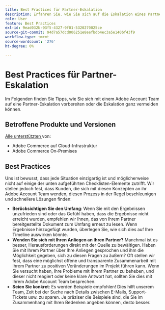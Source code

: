 ```yaml
---
title: Best Practices für Partner-Eskalation
description: Erfahren Sie, wie Sie sich auf die Eskalation eines Partnerproblems mit einem Adobe Adobe-Accountteam vorbereiten oder eine Eskalation vermeiden können.
role: User
feature: Best Practices
exl-id: 9ead032b-93f5-4327-9f01-5320270025ce
source-git-commit: 94d7a57dcd006251e8eefbdb4ec3a5e140bf43f9
workflow-type: tm+mt
source-wordcount: '276'
ht-degree: 0%

---
```


# Best Practices für Partner-Eskalation

Im Folgenden finden Sie Tipps, wie Sie sich mit einem Adobe Account Team auf eine Partner-Eskalation vorbereiten oder die Eskalation ganz vermeiden können.

## Betroffene Produkte und Versionen

[Alle unterstützten &#x200B;](../../../release/versions.md) von:

* Adobe Commerce auf Cloud-Infrastruktur
* Adobe Commerce On-Premises

## Best Practices

Uns ist bewusst, dass jede Situation einzigartig ist und möglicherweise nicht auf einige der unten aufgeführten Checklisten-Elemente zutrifft. Wir stellen jedoch fest, dass Kunden, die sich mit diesen Konzepten an ihr Adobe Account Team wenden, diesen Prozess in der Regel beschleunigen und schnellere Lösungen finden:

* **Berücksichtigen Sie den Umfang**: Wenn Sie mit den Ergebnissen unzufrieden sind oder das Gefühl haben, dass die Ergebnisse nicht erreicht wurden, empfehlen wir Ihnen, das von Ihrem Partner bereitgestellte Dokument zum Umfang erneut zu lesen. Wenn Ergebnisse hinzugefügt wurden, überlegen Sie, wie sich dies auf Ihre Timeline auswirken könnte.
* **Wenden Sie sich mit Ihren Anliegen an Ihren Partner?** Manchmal ist es besser, Herausforderungen direkt mit der Quelle zu bewältigen. Haben Sie mit Ihrem Partner über Ihre Anliegen gesprochen und ihm die Möglichkeit gegeben, sich zu diesen Fragen zu äußern? Oft stellen wir fest, dass eine möglichst offene und transparente Zusammenarbeit mit Ihrem Partner zu positiven Veränderungen im Projekt führen kann. Wenn Sie versucht haben, Ihre Probleme mit Ihrem Partner zu beheben, und dieser nicht reagiert oder keine klare Antwort hat, sollten Sie dies mit Ihrem Adobe Account Team besprechen.
* **Seien Sie konkret**: Es werden Beispiele empfohlen! Dies hilft unserem Team, Zeit bei der Suche nach Details zwischen E-Mails, Support-Tickets usw. zu sparen. Je präziser die Beispiele sind, die Sie im Zusammenhang mit Ihren Bedenken angeben können, desto besser.
